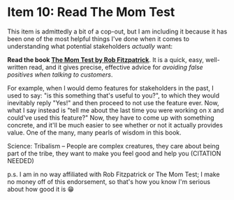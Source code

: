 # Item 10: Read The Mom Test

This item is admittedly a bit of a cop-out, but I am including it because it has been one of the most helpful things
I've done when it comes to understanding what potential stakeholders _actually_ want:

**Read the book [The Mom Test by Rob Fitzpatrick](http://momtestbook.com/)**. It is a quick, easy, well-written read,
and it gives precise, effective advice for _avoiding false positives when talking to customers_.

For example, when I would demo features for stakeholders in the past, I used to say: "is this something that's useful to you?", to which they would inevitably reply "Yes!" and then proceed to not use the feature ever. Now, what I say instead is "tell me about the last time you were working on `X` and could've used this feature?" Now, they have to come up with something concrete, and it'll be much easier to see whether or not it actually provides value. One of the many, many pearls of wisdom in this book.

Science: Tribalism – People are complex creatures, they care about being part of the tribe, they want to make you feel good and help you (CITATION NEEDED)

p.s. I am in no way affiliated with Rob Fitzpatrick or The Mom Test; I make no money off of this endorsement, so that's how you know I'm serious about how good it is 😁
